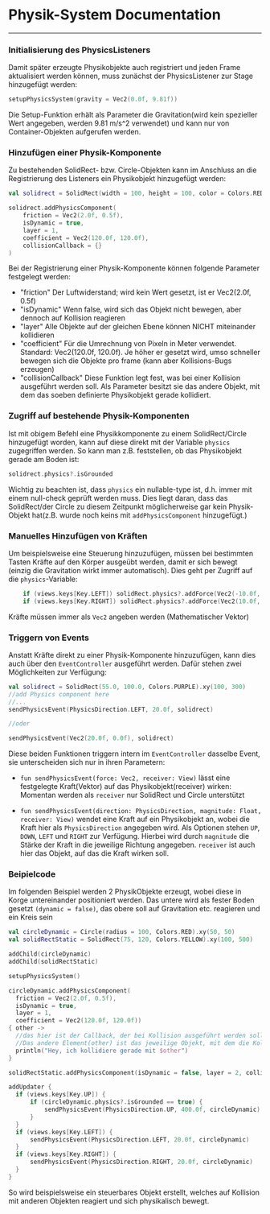 # Physik-System Documentation
___
### Initialisierung des PhysicsListeners

Damit später erzeugte Physikobjekte auch registriert und jeden Frame aktualisiert werden können,
muss zunächst der PhysicsListener zur Stage hinzugefügt werden:
```kotlin
setupPhysicsSystem(gravity = Vec2(0.0f, 9.81f))
```
Die Setup-Funktion erhält als Parameter die Gravitation(wird kein spezieller Wert angegeben, werden
9.81 m/s^2 verwendet) und kann nur von Container-Objekten aufgerufen werden. 

### Hinzufügen einer Physik-Komponente

Zu bestehenden SolidRect- bzw. Circle-Objekten kann im Anschluss an die Registrierung des Listeners ein
Physikobjekt hinzugefügt werden:
```kotlin
val solidrect = SolidRect(width = 100, height = 100, color = Colors.RED).xy(50, 50)

solidrect.addPhysicsComponent(
    friction = Vec2(2.0f, 0.5f),
    isDynamic = true,
    layer = 1,
    coefficient = Vec2(120.0f, 120.0f),
    collisionCallback = {}
)
```

Bei der Registrierung einer Physik-Komponente können folgende Parameter festgelegt werden:

- "friction" Der Luftwiderstand; wird kein Wert gesetzt, ist er Vec2(2.0f, 0.5f)
- "isDynamic" Wenn false, wird sich das Objekt nicht bewegen, aber dennoch auf Kollision reagieren
- "layer" Alle Objekte auf der gleichen Ebene können NICHT miteinander kollidieren
- "coefficient" Für die Umrechnung von Pixeln in Meter verwendet. Standard: Vec2(120.0f, 120.0f). Je
  höher er gesetzt wird, umso schneller bewegen sich die Objekte pro frame (kann aber 
  Kollisions-Bugs erzeugen)
- "collisionCallback" Diese Funktion legt fest, was bei einer Kollision ausgeführt werden soll. Als Parameter 
  besitzt sie das andere Objekt, mit dem das soeben definierte Physikobjekt gerade kollidiert.
  
### Zugriff auf bestehende Physik-Komponenten

Ist mit obigem Befehl eine Physikkomponente zu einem SolidRect/Circle hinzugefügt worden, kann auf
diese direkt mit der Variable ```physics``` zugegriffen werden. So kann man z.B. feststellen,
ob das Physikobjekt gerade am Boden ist:
````kotlin
solidrect.physics?.isGrounded
````
Wichtig zu beachten ist, dass ```physics``` ein nullable-type ist, d.h. immer mit einem
null-check geprüft werden muss. Dies liegt daran, dass das SolidRect/der Circle zu diesem Zeitpunkt
möglicherweise gar kein Physik-Objekt hat(z.B. wurde noch keins mit ```addPhysicsComponent```
hinzugefügt.)

### Manuelles Hinzufügen von Kräften

Um beispielsweise eine Steuerung hinzuzufügen, müssen bei bestimmten Tasten Kräfte auf
den Körper ausgeübt werden, damit er sich bewegt (einzig die Gravitation wirkt immer automatisch).
Dies geht per Zugriff auf die ```physics```-Variable:
````kotlin
    if (views.keys[Key.LEFT]) solidRect.physics?.addForce(Vec2(-10.0f, 0.0f))
    if (views.keys[Key.RIGHT]) solidRect.physics?.addForce(Vec2(10.0f, 0.0f))
````
Kräfte müssen immer als ```Vec2``` angeben werden (Mathematischer Vektor)

### Triggern von Events

Anstatt Kräfte direkt zu einer Physik-Komponente hinzuzufügen, kann dies auch über den ```EventController```
ausgeführt werden. Dafür stehen zwei Möglichkeiten zur Verfügung:
````kotlin
val solidrect = SolidRect(55.0, 100.0, Colors.PURPLE).xy(100, 300)
//add Physics component here 
//...
sendPhysicsEvent(PhysicsDirection.LEFT, 20.0f, solidrect)

//oder

sendPhysicsEvent(Vec2(20.0f, 0.0f), solidrect)
````

Diese beiden Funktionen triggern intern im ```EventController``` dasselbe Event, sie unterscheiden sich nur in ihren Parametern:

- ```fun sendPhysicsEvent(force: Vec2, receiver: View)``` lässt eine festgelegte Kraft(Vektor) auf das
Physikobjekt(receiver) wirken: Momentan werden als ```receiver``` nur SolidRect und Circle unterstützt
  
- ```fun sendPhysicsEvent(direction: PhysicsDirection, magnitude: Float, receiver: View)``` wendet eine Kraft
auf ein Physikobjekt an, wobei die Kraft hier als ```PhysicsDirection``` angegeben wird. Als Optionen stehen
  ```UP```, ```DOWN```, ```LEFT``` und ```RIGHT``` zur Verfügung. Hierbei wird durch ```magnitude``` die Stärke
  der Kraft in die jeweilige Richtung angegeben. ```receiver``` ist auch hier das Objekt, auf das die Kraft wirken soll.

### Beipielcode

Im folgenden Beispiel werden 2 PhysikObjekte erzeugt, wobei diese in Korge untereinander positioniert
werden. Das untere wird als fester Boden gesetzt ```(dynamic = false)```, das obere soll auf Gravitation etc.
reagieren und ein Kreis sein
````kotlin
val circleDynamic = Circle(radius = 100, Colors.RED).xy(50, 50)
val solidRectStatic = SolidRect(75, 120, Colors.YELLOW).xy(100, 500)

addChild(circleDynamic)
addChild(solidRectStatic)

setupPhysicsSystem()

circleDynamic.addPhysicsComponent(
  friction = Vec2(2.0f, 0.5f), 
  isDynamic = true, 
  layer = 1, 
  coefficient = Vec2(120.0f, 120.0f)) 
{ other ->
  //das hier ist der Callback, der bei Kollision ausgeführt werden soll.
  //Das andere Element(other) ist das jeweilige Objekt, mit dem die Kollision stattfindet
  println("Hey, ich kollidiere gerade mit $other")
}

solidRectStatic.addPhysicsComponent(isDynamic = false, layer = 2, collisionCallback = {/* Nothing */})

addUpdater {
  if (views.keys[Key.UP]) {
      if (circleDynamic.physics?.isGrounded == true) {
          sendPhysicsEvent(PhysicsDirection.UP, 400.0f, circleDynamic)
      }
  }
  if (views.keys[Key.LEFT]) {
      sendPhysicsEvent(PhysicsDirection.LEFT, 20.0f, circleDynamic)
  }
  if (views.keys[Key.RIGHT]) {
      sendPhysicsEvent(PhysicsDirection.RIGHT, 20.0f, circleDynamic)
  }
}
````
So wird beispielsweise ein steuerbares Objekt erstellt, welches auf Kollision mit
anderen Objekten reagiert und sich physikalisch bewegt.
